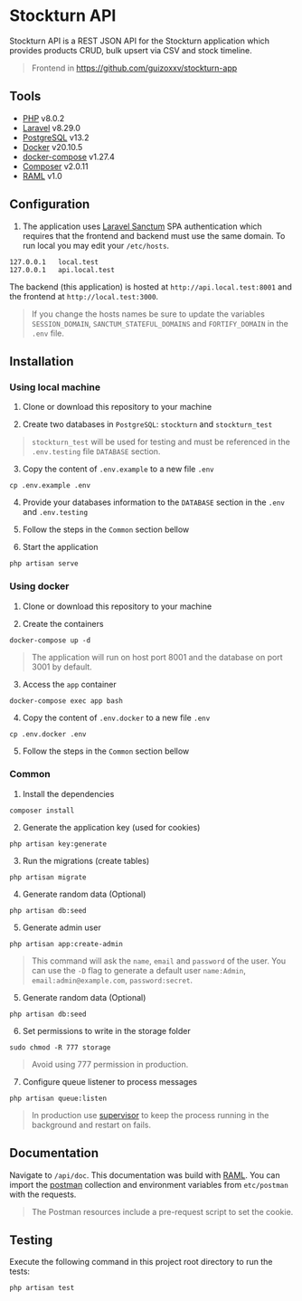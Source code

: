 # Stockturn API

Stockturn API is a  REST JSON API for the Stockturn application which provides products CRUD, bulk upsert via CSV and stock timeline.

> Frontend in https://github.com/guizoxxv/stockturn-app

## Tools
* [PHP](https://www.php.net/) v8.0.2
* [Laravel](https://laravel.com/) v8.29.0
* [PostgreSQL](https://www.postgresql.org/) v13.2
* [Docker](https://www.docker.com/) v20.10.5
* [docker-compose](https://docs.docker.com/compose/) v1.27.4
* [Composer](https://getcomposer.org/) v2.0.11
* [RAML](https://raml.org/) v1.0

## Configuration

1. The application uses [Laravel Sanctum](https://laravel.com/docs/8.x/sanctum) SPA authentication which requires that the frontend and backend must use the same domain. To run local you may edit your `/etc/hosts`.

```console
127.0.0.1   local.test
127.0.0.1   api.local.test
```

The backend (this application) is hosted at `http://api.local.test:8001` and the frontend at `http://local.test:3000`.

> If you change the hosts names be sure to update the variables `SESSION_DOMAIN`, `SANCTUM_STATEFUL_DOMAINS` and `FORTIFY_DOMAIN` in the `.env` file.

## Installation

### Using local machine

1. Clone or download this repository to your machine

2. Create two databases in `PostgreSQL`: `stockturn` and `stockturn_test`

> `stockturn_test` will be used for testing and must be referenced in the `.env.testing` file `DATABASE` section.

3. Copy the content of `.env.example` to a new file `.env`

```console
cp .env.example .env
```

4. Provide your databases information to the `DATABASE` section in the `.env` and `.env.testing`

5. Follow the steps in the `Common` section bellow

6. Start the application

```console
php artisan serve
```

### Using docker

1. Clone or download this repository to your machine

2. Create the containers

```console
docker-compose up -d
```

> The application will run on host port 8001 and the database on port 3001 by default.

3. Access the `app` container

```console
docker-compose exec app bash
```

4. Copy the content of `.env.docker` to a new file `.env`

```console
cp .env.docker .env
```

5. Follow the steps in the `Common` section bellow

### Common

1. Install the dependencies

```console
composer install
```

2. Generate the application key (used for cookies)

```console
php artisan key:generate
```

3. Run the migrations (create tables)

```console
php artisan migrate
```

4. Generate random data (Optional)

```console
php artisan db:seed
```

5. Generate admin user

```console
php artisan app:create-admin
```

> This command will ask the `name`, `email` and `password` of the user. You can use the `-D` flag to generate a default user `name:Admin`, `email:admin@example.com`, `password:secret`.

5. Generate random data (Optional)

```console
php artisan db:seed
```

6. Set permissions to write in the storage folder

```console
sudo chmod -R 777 storage
```

> Avoid using 777 permission in production.

7. Configure queue listener to process messages

```console
php artisan queue:listen
```

> In production use [supervisor](https://laravel.com/docs/8.x/queues#supervisor-configuration) to keep the process running in the background and restart on fails.

## Documentation

Navigate to `/api/doc`. This documentation was build with [RAML](https://raml.org/). You can import the [postman](https://www.postman.com/) collection and environment variables from `etc/postman` with the requests.

> The Postman resources include a pre-request script to set the cookie.

## Testing

Execute the following command in this project root directory to run the tests:

```console
php artisan test
```
